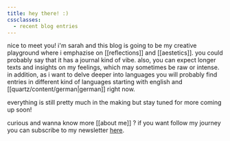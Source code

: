 ```yaml
---
title: hey there! :)
cssclasses:
  - recent blog entries
---
```

nice to meet you! i'm sarah and this blog is going to be my creative playground where i emphazise on [[reflections]] and [[aestetics]]. you could probably say that it has a journal kind of vibe. also, you can expect longer texts and insights on my feelings, which may sometimes be raw or intense. 
in addition, as i want to delve deeper into languages you will probably find entries in different kind of languages starting with english and [[quartz/content/german|german]] right now. 

everything is still pretty much in the making but stay tuned for more coming up soon! 

curious and wanna know more [[about me]] ? 
if you want follow my journey you can subscribe to my newsletter [here](https://eudaemonia.ck.page/b7d7859bc4).

